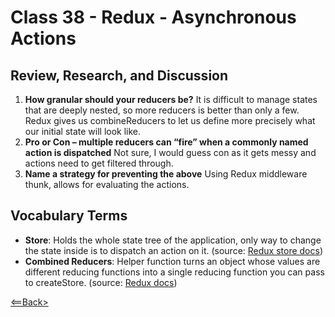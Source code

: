 # Class 38 - Redux - Asynchronous Actions

## Review, Research, and Discussion

1. **How granular should your reducers be?** It is difficult to manage states that are deeply nested, so more reducers is better than only a few. Redux gives us combineReducers to let us define more precisely what our initial state will look like.
1. **Pro or Con – multiple reducers can “fire” when a commonly named action is dispatched** Not sure, I would guess con as it gets messy and actions need to get filtered through. 
1. **Name a strategy for preventing the above** Using Redux middleware thunk, allows for evaluating the actions.

## Vocabulary Terms

- **Store**: Holds the whole state tree of the application, only way to change the state inside is to dispatch an action on it. (source: [Redux store docs](https://redux.js.org/api/store))
- **Combined Reducers**: Helper function turns an object whose values are different reducing functions into a single reducing function you can pass to createStore. (source: [Redux docs](https://redux.js.org/api/combinereducers))

[<==Back>](../README.md)
